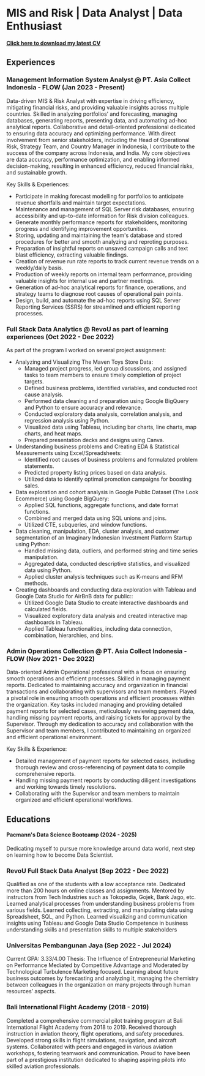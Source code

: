 # MIS and Risk | Data Analyst | Data Enthusiast

**[Click here to download my latest CV](https://docs.google.com/document/d/1abkt_lp35excaujVkxwchwL6lfRbtucd/edit?usp=drive_link&ouid=101061277946539398819&rtpof=true&sd=true)**

## Experiences
### Management Information System Analyst @ PT. Asia Collect Indonesia - FLOW (Jan 2023 - Present)
Data-driven MIS & Risk Analyst with expertise in driving efficiency, mitigating financial risks, and providing valuable insights across multiple countries. Skilled in analyzing portfolios’ and forecasting, managing databases, generating reports, presenting data, and automating ad-hoc analytical reports. Collaborative and detail-oriented professional dedicated to ensuring data accuracy and optimizing performance. With direct involvement from senior stakeholders, including the Head of Operational Risk, Strategy Team, and Country Manager in Indonesia, I contribute to the success of the company across Indonesia, and India. My core objectives are data accuracy, performance optimization, and enabling informed decision-making, resulting in enhanced efficiency, reduced financial risks, and sustainable growth.

Key Skills & Experiences:

- Participate in making forecast modelling for portfolios to anticipate revenue shortfalls and maintain target expectations.
-  Maintenance and management of SQL Server risk databases, ensuring accessibility and up-to-date information for Risk division colleagues.
- Generate monthly performance reports for stakeholders, monitoring progress and identifying improvement opportunities.
- Storing, updating and maintaining the team's database and stored procedures for better and smooth analyzing and reproting purposes.
- Preparation of insightful reports on unsaved campaign calls and text blast efficiency, extracting valuable findings.
- Creation of revenue run rate reports to track current revenue trends on a weekly/daily basis.
- Production of weekly reports on internal team performance, providing valuable insights for internal use and partner meetings.
- Generation of ad-hoc analytical reports for finance, operations, and strategy teams to diagnose root causes of operational pain points.
- Design, build, and automate the ad-hoc reports using SQL Server Reporting Services (SSRS) for streamlined and efficient reporting processes.

### Full Stack Data Analytics @ RevoU as part of learning experiences (Oct 2022 - Dec 2022)

As part of the program I worked on several project assignment:
- Analyzing and Visualizing The Maven Toys Store Data:
  - Managed project progress, led group discussions, and assigned tasks to team members to ensure timely completion of project targets.
  - Defined business problems, identified variables, and conducted root cause analysis.
  - Performed data cleaning and preparation using Google BigQuery and Python to ensure accuracy and relevance.
  - Conducted exploratory data analysis, correlation analysis, and regression analysis using Python.
  - Visualized data using Tableau, including bar charts, line charts, map charts, and heat maps.
  - Prepared presentation decks and designs using Canva.
- Understanding business problems and Creating EDA & Statistical Measurements using Excel/Spreadsheets:
  - Identified root causes of business problems and formulated problem statements.
  - Predicted property listing prices based on data analysis.
  - Utilized data to identify optimal promotion campaigns for boosting sales.
- Data exploration and cohort analysis in Google Public Dataset (The Look Ecommerce) using Google BigQuery:
  - Applied SQL functions, aggregate functions, and date format functions.
  - Combined and merged data using SQL unions and joins.
  - Utilized CTE, subqueries, and window functions.
- Data cleaning, manipulation, EDA, cluster analysis, and customer segmentation of an Imaginary Indonesian Investment Platform Startup using Python:
  - Handled missing data, outliers, and performed string and time series manipulation.
  - Aggregated data, conducted descriptive statistics, and visualized data using Python.
  - Applied cluster analysis techniques such as K-means and RFM methods.
- Creating dashboards and conducting data exploration with Tableau and Google Data Studio for AirBnB data for public::
  - Utilized Google Data Studio to create interactive dashboards and calculated fields.
  - Visualized exploratory data analysis and created interactive map dashboards in Tableau.
  - Applied Tableau functionalities, including data connection, combination, hierarchies, and bins.

### Admin Operations Collection @ PT. Asia Collect Indonesia - FLOW (Nov 2021 - Dec 2022)
Data-oriented Admin Operational professional with a focus on ensuring smooth operations and efficient processes. Skilled in managing payment reports. Dedicated to maintaining accuracy and organization in financial transactions and collaborating with supervisors and team members. Played a pivotal role in ensuring smooth operations and efficient processes within the organization. Key tasks included managing and providing detailed payment reports for selected cases, meticulously reviewing payment data, handling missing payment reports, and raising tickets for approval by the Supervisor. Through my dedication to accuracy and collaboration with the Supervisor and team members, I contributed to maintaining an organized and efficient operational environment.

Key Skills & Experience:

- Detailed management of payment reports for selected cases, including thorough review and cross-referencing of payment data to compile comprehensive reports.
- Handling missing payment reports by conducting diligent investigations and working towards timely resolutions.
- Collaborating with the Supervisor and team members to maintain organized and efficient operational workflows.


## Educations
#### Pacmann's Data Science Bootcamp (2024 - 2025)
Dedicating myself to pursue more knowledge around data world, next step on learning how to become Data Scientist.

### RevoU Full Stack Data Analyst (Sep 2022 - Dec 2022)
Qualified as one of the students with a low acceptance rate.
Dedicated more than 200 hours on online classes and assignments.
Mentored by instructors from Tech Industries such as Tokopedia, Gojek, Bank Jago, etc. 
Learned analytical processes from understanding business problems from various fields. 
Learned collecting, extracting, and manipulating data using Spreadsheet, SQL, and Python. Learned visualizing and communication insights using Tableau and Google Data Studio
Competence in business understanding skills and presentation skills to multiple stakeholders

### Universitas Pembangunan Jaya (Sep 2022 - Jul 2024)
Current GPA: 3.33/4.00
Thesis: The Influence of Entrepreneurial Marketing on Performance Mediated by Competitive Advantage and Moderated by Technological Turbulence
Marketing focused. Learning about future business outcomes by forecasting and analyzing it, managing the chemistry between colleagues in the organization on many projects through human resources’ aspects.

### Bali International Flight Academy (2018 - 2019)
Completed a comprehensive commercial pilot training program at Bali International Flight Academy from 2018 to  2019. Received thorough instruction in aviation theory, flight operations, and safety procedures. Developed strong skills in flight simulations, navigation, and aircraft systems. Collaborated with peers and engaged in various aviation workshops, fostering teamwork and communication. Proud to have been part of a prestigious institution dedicated to shaping aspiring pilots into skilled aviation professionals.
